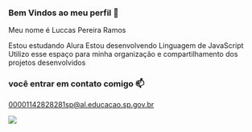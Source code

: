 ### Bem Vindos ao meu perfil 👑

Meu nome é Luccas Pereira Ramos

Estou estudando Alura
Estou desenvolvendo Linguagem de JavaScript
Utilizo esse espaço para minha organização e compartilhamento dos projetos desenvolvidos

### você entrar em contato comigo 📫

00001142828281sp@al.educacao.sp.gov.br

![](https://media1.tenor.com/m/7jKc6tYUQpEAAAAC/renato-cariani-cariani.gif)
